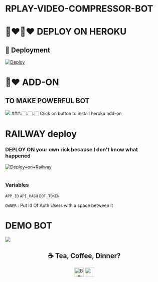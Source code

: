 # RPLAY-VIDEO-COMPRESSOR-BOT

# 💜♥️💜♥️ DEPLOY ON HEROKU
## 🚀 Deployment

[![Deploy](https://www.herokucdn.com/deploy/button.svg)](https://heroku.com/deploy)

# 💜♥️ ADD-ON
## TO MAKE POWERFUL BOT
<a href="https://dashboard.heroku.com/provision-addon?addonServiceId=6c67493d-8fc2-4cd4-9161-4f1ec11cbe69&planId=062a1cc7-f79f-404c-9f91-135f70175577"><img src="https://transfer.sh/v9OPmc/photo_2021-09-29_09-56-20.jpg"></a>
###👆🏻👆🏻👆🏻 Click on button to install heroku add-on

# RAILWAY deploy 
### DEPLOY ON your own risk because I don't know what happened
[![Deploy+on+Railway](https://railway.app/button.svg)](https://railway.app/new/template?template=https://github.com/Rplayoriginal/CompressorQueue&envs=API_ID,API_HASH,BOT_TOKEN,OWNER)
#

### Variables
`APP_ID` `API_HASH` `BOT_TOKEN`

`OWNER` : Put Id Of Auth Users with a space between it


# DEMO BOT
<a href="https://t.me/Demo5_r0bot"><img src="https://transfer.sh/Npows7/photo_2021-09-28_18-41-34.jpg"></a>


<h2 align="center">☕️ Tea, Coffee, Dinner?</h2>
<p align="center">
    <a href="https://www.buymeacoffee.com/Rplay" target="_blank"><img src="https://cdn.buymeacoffee.com/buttons/v2/default-red.png" alt="Buy Me A Coffee" height="30px" ></a>
    <a href="https://www.paypal.me/renish12"><img src="https://img.shields.io/badge/PayPal-00457C?style=for-the-badge&logo=paypal&logoColor=white" alt="" height="30px"></a>
</p>

